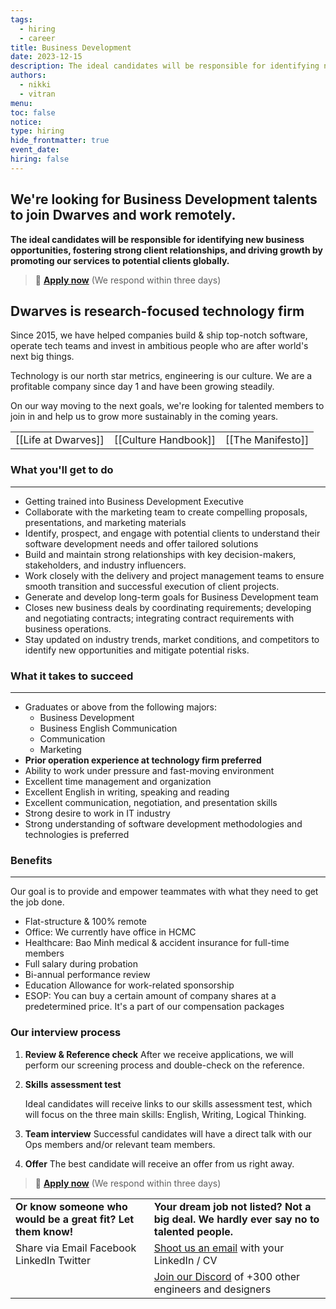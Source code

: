 ```yaml
---
tags:
  - hiring
  - career
title: Business Development
date: 2023-12-15
description: The ideal candidates will be responsible for identifying new business opportunities, fostering strong client relationships, and driving growth by promoting our services to potential clients globally.
authors:
  - nikki
  - vitran
menu:
toc: false
notice:
type: hiring
hide_frontmatter: true
event_date:
hiring: false
---
```


## We're looking for Business Development talents to join Dwarves and work remotely.

**The ideal candidates will be responsible for identifying new business opportunities, fostering strong client relationships, and driving growth by promoting our services to potential clients globally.**

> 🤘 **[Apply now](mailto:spawn@d.foundation)** (We respond within three days)

## Dwarves is research-focused technology firm

Since 2015, we have helped companies build & ship top-notch software, operate tech teams and invest in ambitious people who are after world's next big things.

Technology is our north star metrics, engineering is our culture. We are a profitable company since day 1 and have been growing steadily.

On our way moving to the next goals, we're looking for talented members to join in and help us to grow more sustainably in the coming years.

|                     |                      |                   |
| ------------------- | -------------------- | ----------------- |
| [[Life at Dwarves]] | [[Culture Handbook]] | [[The Manifesto]] |

### What you'll get to do

---

- Getting trained into Business Development Executive
- Collaborate with the marketing team to create compelling proposals, presentations, and marketing materials
- Identify, prospect, and engage with potential clients to understand their software development needs and offer tailored solutions
- Build and maintain strong relationships with key decision-makers, stakeholders, and industry influencers.
- Work closely with the delivery and project management teams to ensure smooth transition and successful execution of client projects.
- Generate and develop long-term goals for Business Development team
- Closes new business deals by coordinating requirements; developing and negotiating contracts; integrating contract requirements with business operations.
- Stay updated on industry trends, market conditions, and competitors to identify new opportunities and mitigate potential risks.

### What it takes to succeed

---

- Graduates or above from the following majors:
  - Business Development
  - Business English Communication
  - Communication
  - Marketing
- **Prior operation experience at technology firm preferred**
- Ability to work under pressure and fast-moving environment
- Excellent time management and organization
- Excellent English in writing, speaking and reading
- Excellent communication, negotiation, and presentation skills
- Strong desire to work in IT industry
- Strong understanding of software development methodologies and technologies is preferred

### Benefits

---

Our goal is to provide and empower teammates with what they need to get the job done.

- Flat-structure & 100% remote
- Office: We currently have office in HCMC
- Healthcare: Bao Minh medical & accident insurance for full-time members
- Full salary during probation
- Bi-annual performance review
- Education Allowance for work-related sponsorship
- ESOP: You can buy a certain amount of company shares at a predetermined price. It's a part of our compensation packages

### Our interview process

1. **Review & Reference check** After we receive applications, we will perform our screening process and double-check on the reference.

2. **Skills** **assessment test**

   Ideal candidates will receive links to our skills assessment test, which will focus on the three main skills: English, Writing, Logical Thinking.

3. **Team interview** Successful candidates will have a direct talk with our Ops members and/or relevant team members.

4. **Offer** The best candidate will receive an offer from us right away.

> 🤘 **[Apply now](mailto:spawn@d.foundation)** (We respond within three days)

|                                                              |                                                                                          |
| ------------------------------------------------------------ | ---------------------------------------------------------------------------------------- |
| **Or know someone who would be a great fit? Let them know!** | **Your dream job not listed? Not a big deal. We hardly ever say no to talented people.** |
| Share via Email Facebook LinkedIn Twitter                    | [Shoot us an email](mailto:spawn@dwarvesv.com) with your LinkedIn / CV                   |
|                                                              | [Join our Discord](https://discord.gg/S9nDzc4yE9) of +300 other engineers and designers  |
